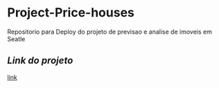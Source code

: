 # Project-Price-houses
Repositorio para Deploy do projeto de previsao e analise de imoveis em Seatle
## *Link do projeto*
[link](https://projectpricehouse.herokuapp.com/)
